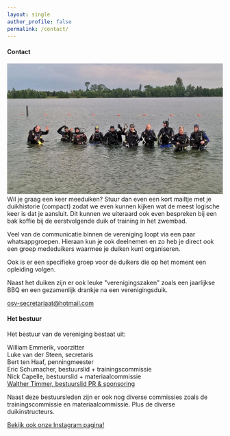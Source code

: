 ```yaml
---
layout: single
author_profile: false
permalink: /contact/
---
```


#### Contact
![OSV Veenendaal](/assets/images/groetjes-osv.jpg)
Wil je graag een keer meeduiken? Stuur dan even een kort mailtje met je duikhistorie (compact) zodat we even kunnen kijken wat de meest logische keer is dat je aansluit. Dit kunnen we uiteraard ook even bespreken bij een bak koffie bij de eerstvolgende duik of training in het zwembad. 

Veel van de communicatie binnen de vereniging loopt via een paar whatsappgroepen. Hieraan kun je ook deelnemen en zo heb je direct ook een groep mededuikers waarmee je duiken kunt organiseren. 

Ook is er een specifieke groep voor de duikers die op het moment een opleiding volgen.  

Naast het duiken zijn er ook leuke "verenigingszaken" zoals een jaarlijkse BBQ en een gezamenlijk drankje na een verenigingsduik. 

[osv-secretariaat@hotmail.com](mailto:osv-secretariaat@hotmail.com)

#### Het bestuur
Het bestuur van de vereniging bestaat uit:

William Emmerik, voorzitter  
Luke van der Steen, secretaris     
Bert ten Haaf, penningmeester   
Eric Schumacher, bestuurslid + trainingscommissie  
Nick Capelle, bestuurslid + materiaalcommissie  
[Walther Timmer, bestuurslid PR & sponsoring](mailto:walthertimmer@protonmail.com)  

Naast deze bestuursleden zijn er ook nog diverse commissies zoals de trainingscommissie en materiaalcommissie. Plus de diverse duikinstructeurs.

[Bekijk ook onze Instagram pagina!](https://www.instagram.com/osvveenendaal/)  